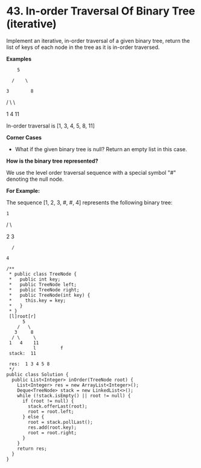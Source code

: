 # 43. In-order Traversal Of Binary Tree \(iterative\)

Implement an iterative, in-order traversal of a given binary tree, return the list of keys of each node in the tree as it is in-order traversed.

**Examples**

        5

      /    \

    3        8

  /   \        \

1      4        11

In-order traversal is \[1, 3, 4, 5, 8, 11\]

**Corner Cases**

* What if the given binary tree is null? Return an empty list in this case.

**How is the binary tree represented?**

We use the level order traversal sequence with a special symbol "\#" denoting the null node.

**For Example:**

The sequence \[1, 2, 3, \#, \#, 4\] represents the following binary tree:

    1

  /   \

 2     3

      /

    4

```text
/**
 * public class TreeNode {
 *   public int key;
 *   public TreeNode left;
 *   public TreeNode right;
 *   public TreeNode(int key) {
 *     this.key = key;
 *   }
 * }  
 [l]root[r]
      5
    /   \
   3     8
  / \     \
 1   4    11
          l         f
 stack:  11

 res:  1 3 4 5 8
 */
public class Solution {
  public List<Integer> inOrder(TreeNode root) {
    List<Integer> res = new ArrayList<Integer>();
    Deque<TreeNode> stack = new LinkedList<>();
    while (!stack.isEmpty() || root != null) {
      if (root != null) {
        stack.offerLast(root);
        root = root.left;
      } else {
        root = stack.pollLast();
        res.add(root.key);
        root = root.right;
      }
    }
    return res;
  }
}

```

